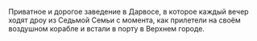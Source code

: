 
Приватное и дорогое заведение в Дарвосе, в которое каждый вечер ходят дроу из Седьмой Семьи с момента, как прилетели на своём воздушном корабле и встали в порту в Верхнем городе.
